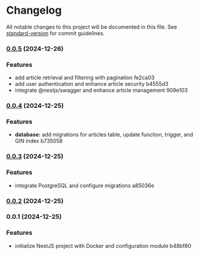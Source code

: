 # Changelog

All notable changes to this project will be documented in this file. See [standard-version](https://github.com/conventional-changelog/standard-version) for commit guidelines.

### [0.0.5](///compare/v0.0.4...v0.0.5) (2024-12-26)


### Features

* add article retrieval and filtering with pagination fe2ca03
* add user authentication and enhance article security b4555d3
* integrate @nestjs/swagger and enhance article management 909e103

### [0.0.4](///compare/v0.0.3...v0.0.4) (2024-12-25)


### Features

* **database:** add migrations for articles table, update function, trigger, and GIN index b735058

### [0.0.3](///compare/v0.0.2...v0.0.3) (2024-12-25)


### Features

* integrate PostgreSQL and configure migrations a85036e

### [0.0.2](///compare/v0.0.1...v0.0.2) (2024-12-25)

### 0.0.1 (2024-12-25)


### Features

* initialize NestJS project with Docker and configuration module b48bf80
